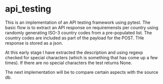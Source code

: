 # api_testing
 
This is an implementation of an API testing framework using pytest. The basic flow is to extract an API response on requiremensts per country using randomly generating ISO-3 country codes from a pre-populated list. The country codes are included as part of the payload for the POST. THe response is stored as a json. 

At this early stage I have extracted the description and using regexp checked for special characters (which is something that has come up a few times). If there are no special characters the test returns None.

The next implementation will be to compare certain aspects with the source db.
